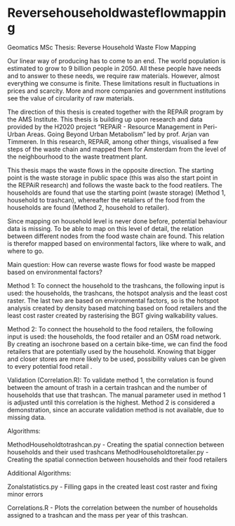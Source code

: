 # Reversehouseholdwasteflowmapping
Geomatics MSc Thesis: Reverse Household Waste Flow Mapping

Our linear way of producing has to come to an end. The world population is estimated to grow to 9 billion people in 2050. All these people have needs and to answer to these needs, we require raw materials. However, almost everything we consume is finite. These limitations result in fluctuations in prices and scarcity. More and more companies and government institutions see the value of circularity of raw materials. 

The direction of this thesis is created together with the REPAiR program by the AMS Institute. This thesis is building up upon research and data provided by the H2020 project “REPAiR - Resource Management in Peri-Urban Areas. Going Beyond Urban Metabolism” led by prof. Arjan van Timmeren. In this research, REPAiR, among other things, visualised a few steps of the waste chain and mapped them for Amsterdam from the level of the neighbourhood to the waste treatment plant. 

This thesis maps the waste flows in the opposite direction. The starting point is the waste storage in public space (this was also the start point in the REPAiR research) and follows the waste back to the food reatilers. The households are found that use the starting point (waste storage) (Method 1, household to trashcan), whereafter the retailers of the food from the households are found (Method 2, household to retailer).

Since mapping on household level is never done before, potential behaviour data is missing. To be able to map on this level of detail, the relation between different nodes from the food waste chain are found. This relation is therefor mapped based on environmental factors, like where to walk, and where to go. 

Main question: How can reverse waste flows for food waste be mapped based on environmental factors?

Method 1:
To connect the household to the trashcans, the following input is used: the households, the trashcans, the hotspot analysis and the least cost raster. The last two are based on environmental factors, so is the hotspot analysis created by density based matching based on food retailers and the least cost raster created by rasterising the BGT giving walkability values.  

Method 2:
To connect the household to the food retailers, the following input is used: the households, the food retailer and an OSM road network. By creating an isochrone based on a certain bike-time, we can find the food retailers that are potentially used by the household. Knowing that bigger and closer stores are more likely to be used, possibility values can be given to every potential food retail .

Validation (Correlation.R):
To validate method 1, the correlation is found between the amount of trash in a certain trashcan and the number of households that use that trashcan. The manual parameter used in method 1 is adjusted until this correlation is the highest. Method 2 is considered a demonstration, since an accurate validation method is not available, due to missing data.


Algorithms:

MethodHouseholdtotrashcan.py - Creating the spatial connection between households and their used trashcans
MethodHouseholdtoretailer.py - Creating the spatial connection between households and their food retailers

Additional Algorithms:

Zonalstatistics.py - Filling gaps in the created least cost raster and fixing minor errors

Correlations.R - Plots the correlation between the number of households assigned to a trashcan and the mass per year of this trashcan.

